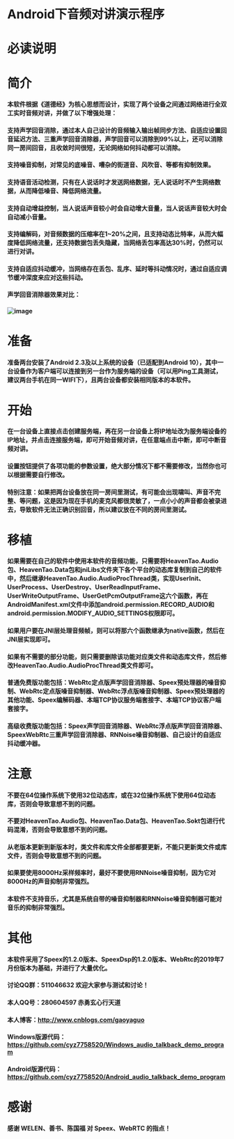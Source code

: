 ﻿# Android下音频对讲演示程序
# 必读说明

# 简介
#### 本软件根据《道德经》为核心思想而设计，实现了两个设备之间通过网络进行全双工实时音频对讲，并做了以下增强处理：
#### 支持声学回音消除，通过本人自己设计的音频输入输出帧同步方法、自适应设置回音延迟方法、三重声学回音消除器，声学回音可以消除到99%以上，还可以消除同一房间回音，且收敛时间很短，无论网络如何抖动都可以消除。
#### 支持噪音抑制，对常见的底噪音、嘈杂的街道音、风吹音、等都有抑制效果。
#### 支持语音活动检测，只有在人说话时才发送网络数据，无人说话时不产生网络数据，从而降低噪音、降低网络流量。
#### 支持自动增益控制，当人说话声音较小时会自动增大音量，当人说话声音较大时会自动减小音量。
#### 支持编解码，对音频数据的压缩率在1~20%之间，且支持动态比特率，从而大幅度降低网络流量，还支持数据包丢失隐藏，当网络丢包率高达30%时，仍然可以进行对讲。
#### 支持自适应抖动缓冲，当网络存在丢包、乱序、延时等抖动情况时，通过自适应调节缓冲深度来应对这些抖动。
#### 声学回音消除器效果对比：
#### ![image](https://img2020.cnblogs.com/blog/249784/202010/249784-20201010213322248-1350298865.png)

# 准备
#### 准备两台安装了Android 2.3及以上系统的设备（已适配到Android 10），其中一台设备作为客户端可以连接到另一台作为服务端的设备（可以用Ping工具测试，建议两台手机在同一WIFI下），且两台设备都安装相同版本的本软件。

# 开始
#### 在一台设备上直接点击创建服务端，再在另一台设备上将IP地址改为服务端设备的IP地址，并点击连接服务端，即可开始音频对讲，在任意端点击中断，即可中断音频对讲。
#### 设置按钮提供了各项功能的参数设置，绝大部分情况下都不需要修改，当然你也可以根据需要自行修改。
#### 特别注意：如果把两台设备放在同一房间里测试，有可能会出现啸叫、声音不完整、等问题，这是因为现在手机的麦克风都很灵敏了，一点小小的声音都会被录进去，导致软件无法正确识别回音，所以建议放在不同的房间里测试。

# 移植
#### 如果需要在自己的软件中使用本软件的音频功能，只需要将HeavenTao.Audio包、HeavenTao.Data包和jniLibs文件夹下各个平台的动态库复制到自己的软件中，然后继承HeavenTao.Audio.AudioProcThread类，实现UserInit、UserProcess、UserDestroy、UserReadInputFrame、UserWriteOutputFrame、UserGetPcmOutputFrame这六个函数，再在AndroidManifest.xml文件中添加android.permission.RECORD_AUDIO和android.permission.MODIFY_AUDIO_SETTINGS权限即可。
#### 如果用户要在JNI层处理音频帧，则可以将那六个函数继承为native函数，然后在JNI层实现即可。
#### 如果有不需要的部分功能，则只需要删除该功能对应类文件和动态库文件，然后修改HeavenTao.Audio.AudioProcThread类文件即可。
#### 普通免费版功能包括：WebRtc定点版声学回音消除器、Speex预处理器的噪音抑制、WebRtc定点版噪音抑制器、WebRtc浮点版噪音抑制器、Speex预处理器的其他功能、Speex编解码器、本端TCP协议服务端套接字、本端TCP协议客户端套接字。
#### 高级收费版功能包括：Speex声学回音消除器、WebRtc浮点版声学回音消除器、SpeexWebRtc三重声学回音消除器、RNNoise噪音抑制器、自己设计的自适应抖动缓冲器。

# 注意
#### 不要在64位操作系统下使用32位动态库，或在32位操作系统下使用64位动态库，否则会导致意想不到的问题。
#### 不要对HeavenTao.Audio包、HeavenTao.Data包、HeavenTao.Sokt包进行代码混淆，否则会导致意想不到的问题。
#### 从老版本更新到新版本时，类文件和库文件全部都要更新，不能只更新类文件或库文件，否则会导致意想不到的问题。
#### 如果要使用8000Hz采样频率时，最好不要使用RNNoise噪音抑制，因为它对8000Hz的声音抑制非常强烈。
#### 本软件不支持音乐，尤其是系统自带的噪音抑制器和RNNoise噪音抑制器可能对音乐的抑制非常强烈。

# 其他
#### 本软件采用了Speex的1.2.0版本、SpeexDsp的1.2.0版本、WebRtc的2019年7月份版本为基础，并进行了大量优化。
#### 讨论QQ群：511046632    欢迎大家参与测试和讨论！
#### 本人QQ号：280604597    赤勇玄心行天道
#### 本人博客：http://www.cnblogs.com/gaoyaguo
#### Windows版源代码：https://github.com/cyz7758520/Windows_audio_talkback_demo_program
#### Android版源代码：https://github.com/cyz7758520/Android_audio_talkback_demo_program

# 感谢
#### 感谢 WELEN、善书、陈国福 对 Speex、WebRTC 的指点！
